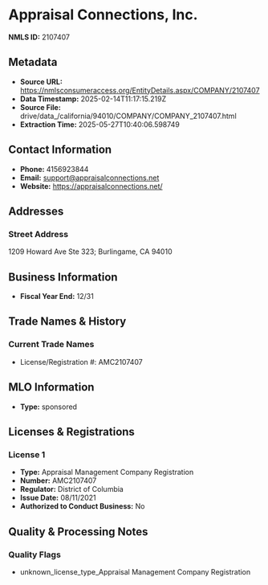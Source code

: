 # Appraisal Connections, Inc.

**NMLS ID:** 2107407

## Metadata
- **Source URL:** https://nmlsconsumeraccess.org/EntityDetails.aspx/COMPANY/2107407
- **Data Timestamp:** 2025-02-14T11:17:15.219Z
- **Source File:** drive/data_/california/94010/COMPANY/COMPANY_2107407.html
- **Extraction Time:** 2025-05-27T10:40:06.598749

## Contact Information
- **Phone:** 4156923844
- **Email:** support@appraisalconnections.net
- **Website:** https://appraisalconnections.net/

## Addresses
### Street Address
1209 Howard Ave Ste 323; Burlingame, CA 94010

## Business Information
- **Fiscal Year End:** 12/31

## Trade Names & History
### Current Trade Names
- License/Registration #: AMC2107407

## MLO Information
- **Type:** sponsored

## Licenses & Registrations

### License 1
- **Type:** Appraisal Management Company Registration
- **Number:** AMC2107407
- **Regulator:** District of Columbia
- **Issue Date:** 08/11/2021
- **Authorized to Conduct Business:** No

## Quality & Processing Notes
### Quality Flags
- unknown_license_type_Appraisal Management Company Registration
